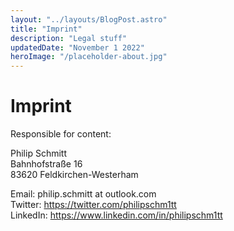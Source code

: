 ```yaml
---
layout: "../layouts/BlogPost.astro"
title: "Imprint"
description: "Legal stuff"
updatedDate: "November 1 2022"
heroImage: "/placeholder-about.jpg"
---
```


# Imprint

Responsible for content:

Philip Schmitt  
Bahnhofstraße 16  
83620 Feldkirchen-Westerham

Email: philip.schmitt at outlook.com  
Twitter: https://twitter.com/philipschm1tt  
LinkedIn: https://www.linkedin.com/in/philipschm1tt